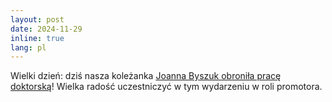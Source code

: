 ```yaml
---
layout: post
date: 2024-11-29
inline: true
lang: pl
---
```



Wielki dzień: dziś nasza koleżanka [Joanna Byszuk obroniła pracę doktorską](https://ijppan.pl/publiczna-obrona-rozprawy-doktorskiej-pani-mgr-joanny-byszuk/)! Wielka radość uczestniczyć w tym wydarzeniu w roli promotora.

